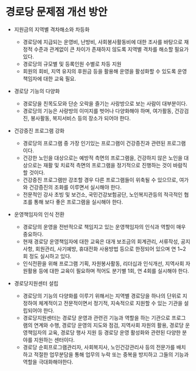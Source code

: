 # 경로당 문제점 개선 방안
* 지원금의 지역별 격차해소와 차등화
  - 경로당에 지급되는 운영비, 난방비, 사회봉사활동비에 대한 조사를 바탕으로 재정적 수준과 관계없이 큰 차이가 존재하지 않도록 지역별 격차를 해소할 필요가 있다.
  - 경로당의 규모별 및 등록인원 수별로 차등 지원
  - 회원의 회비, 지역 유지의 후원금 등을 활용해 운영을 활성화할 수 있도록 운영책임자에 대한 교육 필요.

* 경로당 기능의 다양화
  - 경로당을 친목도모와 단순 오락을 즐기는 사랑방으로 보는 사람이 대부분이다.
  - 경로당의 기능은 사랑방의 이미지를 벗어나 다양화해야 하며, 여가활동, 건강검진, 봉사활동, 복지서비스 등의 장소가 되어야 한다. 

* 건강증진 프로그램 강화
  - 경로당의 프로그램 중 가장 인기있는 프로그램이 건강증진과 관련된 프로그램이다.
  - 건강한 노인을 대상으로는 예방적 측면의 프로그램을, 건강하지 않은 노인을 대상으로는 재활 및 치료적 측면의 프로그램을 정기적으로 진행하는 것이 바람직할 것이다.
  - 건강증진 프로그램만 강조할 경우 다른 프로그램들이 위축될 수 있으므로, 여가와 건강증진의 조화를 이루면서 실시해야 한다.
  - 전문적인 강사 초빙 및 보건소, 국민건강보험공단, 노인복지관등의 적극적인 협조를 통해 보다 좋은 프로그램을 실시해야 한다.

* 운영책임자의 인식 전환
  - 경로당의 운영을 전반적으로 책임지고 있는 운영책임자의 인식과 역할이 매우 중요하다.
  - 현재 경로당 운영책임자에 대한 교육은 대개 보조금의 회계관리, 서류작성, 공지사항, 회원관리, 사기예방, 휴대전화 사용방법 등으로 한정되어 있으며 연 1~2회 정도 실시하고 있다.
  - 인식전환을 위해 프로그램 기획, 자원봉사활동, 리더십과 인식개선, 지역사회 자원활용 등에 대한 교육이 필요하며 적어도 분기별 1회, 연 4회를 실시해야 한다.

* 경로당지원센터 설립
  - 경로당의 기능의 다양화를 이루기 위해서는 지역별 경로당을 하나의 단위로 지정하여 체계적이고 전문적이면서 정기적, 지속적으로 지원할 수 있는 기관을 설립되어야 한다.
  - 경로당지원센터는 경로당 운영과 관련괸 기능과 역할을 하는 기관으로 프로그램의 연계와 수행, 경로당 운영의 지도와 점검, 지역사회 자원의 활용, 경로당 운영책임자의 교육, 경로당 행사 지원 등 경로당 운영 활성화와 관련된 다양한 분야를 지원하는 센터이다.
  - 경로당 순회프로그램관리자, 사회복지사, 노인건강관리사 등의 전문가를 배치하고 적절한 업무분담을 통해 업무의 누락 또는 중복을 방지하고 그들의 기능과 역할을 극대화해야한다.